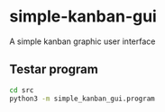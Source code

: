# simple-kanban-gui

A simple kanban graphic user interface

## Testar program

```bash
cd src
python3 -m simple_kanban_gui.program
```



